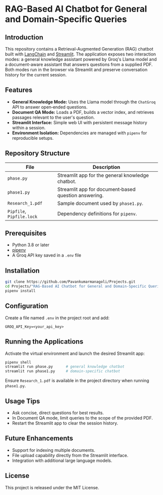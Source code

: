 # RAG-Based AI Chatbot for General and Domain-Specific Queries

## Introduction
This repository contains a Retrieval-Augmented Generation (RAG) chatbot built with [LangChain](https://python.langchain.com) and [Streamlit](https://streamlit.io). The application exposes two interaction modes: a general knowledge assistant powered by Groq's Llama model and a document-aware assistant that answers questions from a supplied PDF. Both modes run in the browser via Streamlit and preserve conversation history for the current session.

## Features
- **General Knowledge Mode:** Uses the Llama model through the `ChatGroq` API to answer open‑ended questions.
- **Document QA Mode:** Loads a PDF, builds a vector index, and retrieves passages relevant to the user's question.
- **Streamlit Interface:** Simple web UI with persistent message history within a session.
- **Environment Isolation:** Dependencies are managed with `pipenv` for reproducible setups.

## Repository Structure
| File | Description |
| --- | --- |
| `phase.py` | Streamlit app for the general knowledge chatbot. |
| `phase1.py` | Streamlit app for document‑based question answering. |
| `Research_1.pdf` | Sample document used by `phase1.py`. |
| `Pipfile`, `Pipfile.lock` | Dependency definitions for `pipenv`. |

## Prerequisites
- Python 3.8 or later
- [pipenv](https://pipenv.pypa.io/)
- A Groq API key saved in a `.env` file

## Installation
```bash
git clone https://github.com/Pavankumarmanagoli/Projects.git
cd Projects/"RAG-Based AI Chatbot for General and Domain-Specific Queries"
pipenv install
```

## Configuration
Create a file named `.env` in the project root and add:
```env
GROQ_API_Key=<your_api_key>
```

## Running the Applications
Activate the virtual environment and launch the desired Streamlit app:
```bash
pipenv shell
streamlit run phase.py      # general knowledge chatbot
streamlit run phase1.py     # domain-specific chatbot
```
Ensure `Research_1.pdf` is available in the project directory when running `phase1.py`.

## Usage Tips
- Ask concise, direct questions for best results.
- In Document QA mode, limit queries to the scope of the provided PDF.
- Restart the Streamlit app to clear the session history.

## Future Enhancements
- Support for indexing multiple documents.
- File upload capability directly from the Streamlit interface.
- Integration with additional large language models.

## License
This project is released under the MIT License.
